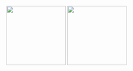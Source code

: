 <p align="center">
  <img height="160px" src="https://github-readme-stats.vercel.app/api?username=NERDHEAD-lab&theme=vue-dark&show_icons=true&hide_border=false&count_private=true&cache_seconds=21600" />
  <img height="160px" src="https://github-readme-stats.vercel.app/api/top-langs/?username=NERDHEAD-lab&theme=vue-dark&show_icons=true&hide_border=false&layout=compact&cache_seconds=21600" />
</p>

<br><br><br><br>
<!--[![Refresh Camo (OWNER ONLY)](https://img.shields.io/badge/Refresh--Camo-OWNER%20ONLY-blue?logo=github)](../../actions/workflows/refresh-camo.yml)-->
